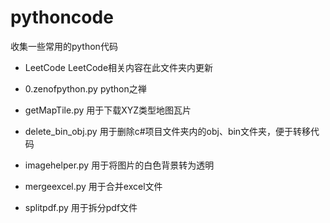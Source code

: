 # pythoncode
收集一些常用的python代码

- LeetCode    LeetCode相关内容在此文件夹内更新

- 0.zenofpython.py    python之禅

- getMapTile.py    用于下载XYZ类型地图瓦片 

- delete_bin_obj.py    用于删除c#项目文件夹内的obj、bin文件夹，便于转移代码   

- imagehelper.py    用于将图片的白色背景转为透明

- mergeexcel.py    用于合并excel文件

- splitpdf.py    用于拆分pdf文件